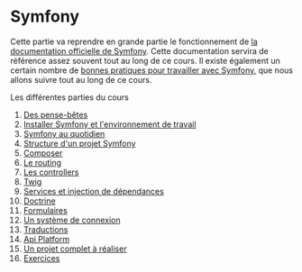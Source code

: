 # Symfony

Cette partie va reprendre en grande partie le fonctionnement de [la documentation officielle de Symfony](https://symfony.com/doc/current/index.html). Cette documentation servira de référence assez souvent tout au long de ce cours. Il existe également un certain nombre de [bonnes pratiques pour travailler avec Symfony](https://symfony.com/doc/current/best_practices.html), que nous allons suivre tout au long de ce cours.

Les différentes parties du cours

1. [Des pense-bêtes](00-cheat-sheet.md)
2. [Installer Symfony et l'environnement de travail](01-installation.md)
3. [Symfony au quotidien](02-quotidien.md)
4. [Structure d'un projet Symfony](03-structure.md)
5. [Composer](04-composer.md)
6. [Le routing](05-routing.md)
7. [Les controllers](06-controllers.md)
8. [Twig](07-twig.md)
9. [Services et injection de dépendances](08-injection.md)
10. [Doctrine](09-doctrine.md)
11. [Formulaires](10-formulaires.md)
12. [Un système de connexion](20-user.md)
13. [Traductions](11-translation.md)
14. [Api Platform](30-api-platform.md)
98. [Un projet complet à réaliser](98-projet.md)
99. [Exercices](99-exercices.md)